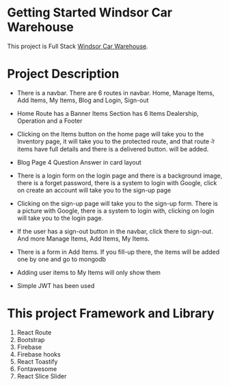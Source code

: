 # Getting Started Windsor Car Warehouse

This project is Full Stack [Windsor Car Warehouse](https://windsor-car-warehouse.web.app).

# Project Description

- There is a navbar. There are 6 routes in navbar. Home, Manage Items, Add Items, My Items, Blog and Login, Sign-out
- Home Route has a Banner Items Section has 6 Items Dealership, Operation and a Footer

- Clicking on the Items button on the home page will take you to the Inventory page, it will take you to the protected route, and that route ঐ items have full details and there is a delivered button. will be added.

- Blog Page 4 Question Answer in card layout

- There is a login form on the login page and there is a background image, there is a forget password, there is a system to login with Google, click on create an account will take you to the sign-up page

- Clicking on the sign-up page will take you to the sign-up form. There is a picture with Google, there is a system to login with, clicking on login will take you to the login page.

- If the user has a sign-out button in the navbar, click there to sign-out. And more Manage Items, Add Items, My Items.

- There is a form in Add Items. If you fill-up there, the items will be added one by one and go to mongodb

- Adding user items to My Items will only show them

- Simple JWT has been used

# This project Framework and Library

1. React Route
2. Bootstrap
3. Firebase
4. Firebase hooks
5. React Toastify
6. Fontawesome
7. React Slice Slider
